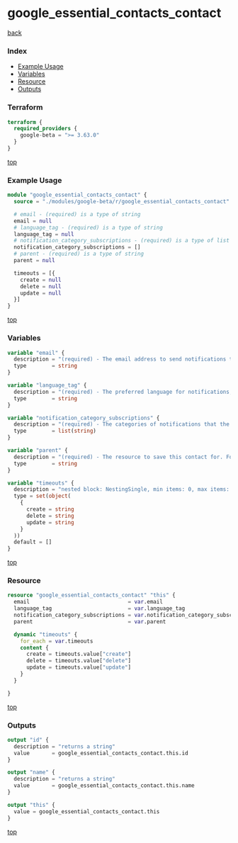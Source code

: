 # google_essential_contacts_contact

[back](../google-beta.md)

### Index

- [Example Usage](#example-usage)
- [Variables](#variables)
- [Resource](#resource)
- [Outputs](#outputs)

### Terraform

```terraform
terraform {
  required_providers {
    google-beta = ">= 3.63.0"
  }
}
```

[top](#index)

### Example Usage

```terraform
module "google_essential_contacts_contact" {
  source = "./modules/google-beta/r/google_essential_contacts_contact"

  # email - (required) is a type of string
  email = null
  # language_tag - (required) is a type of string
  language_tag = null
  # notification_category_subscriptions - (required) is a type of list of string
  notification_category_subscriptions = []
  # parent - (required) is a type of string
  parent = null

  timeouts = [{
    create = null
    delete = null
    update = null
  }]
}
```

[top](#index)

### Variables

```terraform
variable "email" {
  description = "(required) - The email address to send notifications to. This does not need to be a Google account."
  type        = string
}

variable "language_tag" {
  description = "(required) - The preferred language for notifications, as a ISO 639-1 language code. See Supported languages for a list of supported languages."
  type        = string
}

variable "notification_category_subscriptions" {
  description = "(required) - The categories of notifications that the contact will receive communications for."
  type        = list(string)
}

variable "parent" {
  description = "(required) - The resource to save this contact for. Format: organizations/{organization_id}, folders/{folder_id} or projects/{project_id}"
  type        = string
}

variable "timeouts" {
  description = "nested block: NestingSingle, min items: 0, max items: 0"
  type = set(object(
    {
      create = string
      delete = string
      update = string
    }
  ))
  default = []
}
```

[top](#index)

### Resource

```terraform
resource "google_essential_contacts_contact" "this" {
  email                               = var.email
  language_tag                        = var.language_tag
  notification_category_subscriptions = var.notification_category_subscriptions
  parent                              = var.parent

  dynamic "timeouts" {
    for_each = var.timeouts
    content {
      create = timeouts.value["create"]
      delete = timeouts.value["delete"]
      update = timeouts.value["update"]
    }
  }

}
```

[top](#index)

### Outputs

```terraform
output "id" {
  description = "returns a string"
  value       = google_essential_contacts_contact.this.id
}

output "name" {
  description = "returns a string"
  value       = google_essential_contacts_contact.this.name
}

output "this" {
  value = google_essential_contacts_contact.this
}
```

[top](#index)